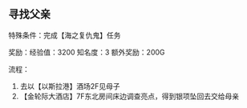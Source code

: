 ## 寻找父亲
特殊条件：完成【海之复仇鬼】任务

奖励：经验值：3200 知名度：3 额外奖励：200G

流程：

1. 去以【以斯拉港】酒场2F见母子
2. 【金轮际大酒店】7F东北房间床边调查亮点，得到银项坠回去交给母亲
